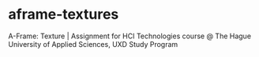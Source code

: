 # aframe-textures
A-Frame: Texture | Assignment for HCI Technologies course @ The Hague University of Applied Sciences, UXD Study Program
